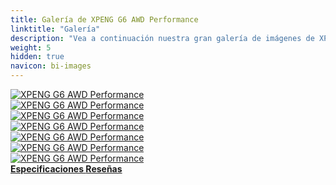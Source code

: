 ```yaml
---
title: Galería de XPENG G6 AWD Performance
linktitle: "Galería"
description: "Vea a continuación nuestra gran galería de imágenes de XPENG G6 AWD Performance. Haga clic en las imágenes para versiones en alta resolución."
weight: 5
hidden: true
navicon: bi-images
---
```

<!-- markdownlint-disable MD033 -->
<div class="row" id ="my-gallery">
	<div class="pswp-grid-item col-6 col-md-4">
		<a href="https://media.evkx.net/multimedia/models/xpeng/g6/g6_awd_performance/dynamic_1.jpg"
data-pswp-src="https://media.evkx.net/multimedia/models/xpeng/g6/g6_awd_performance/dynamic_1.jpg"
data-pswp-width="1920"
data-pswp-height="1281" 
target="_blank">
			<img src="https://media.evkx.net/multimedia/models/xpeng/g6/g6_awd_performance/dynamic_1_xst.jpg" alt="XPENG G6 AWD Performance" class="img-fluid " />
		</a>
	</div>
	<div class="pswp-grid-item col-6 col-md-4">
		<a href="https://media.evkx.net/multimedia/models/xpeng/g6/g6_awd_performance/exterior_1.jpg"
data-pswp-src="https://media.evkx.net/multimedia/models/xpeng/g6/g6_awd_performance/exterior_1.jpg"
data-pswp-width="1920"
data-pswp-height="1123" 
target="_blank">
			<img src="https://media.evkx.net/multimedia/models/xpeng/g6/g6_awd_performance/exterior_1_xst.jpg" alt="XPENG G6 AWD Performance" class="img-fluid " />
		</a>
	</div>
	<div class="pswp-grid-item col-6 col-md-4">
		<a href="https://media.evkx.net/multimedia/models/xpeng/g6/g6_awd_performance/exterior_2.jpg"
data-pswp-src="https://media.evkx.net/multimedia/models/xpeng/g6/g6_awd_performance/exterior_2.jpg"
data-pswp-width="2560"
data-pswp-height="1613" 
target="_blank">
			<img src="https://media.evkx.net/multimedia/models/xpeng/g6/g6_awd_performance/exterior_2_xst.jpg" alt="XPENG G6 AWD Performance" class="img-fluid " />
		</a>
	</div>
	<div class="pswp-grid-item col-6 col-md-4">
		<a href="https://media.evkx.net/multimedia/models/xpeng/g6/g6_awd_performance/frontseats_1.jpg"
data-pswp-src="https://media.evkx.net/multimedia/models/xpeng/g6/g6_awd_performance/frontseats_1.jpg"
data-pswp-width="1920"
data-pswp-height="1080" 
target="_blank">
			<img src="https://media.evkx.net/multimedia/models/xpeng/g6/g6_awd_performance/frontseats_1_xst.jpg" alt="XPENG G6 AWD Performance" class="img-fluid " />
		</a>
	</div>
	<div class="pswp-grid-item col-6 col-md-4">
		<a href="https://media.evkx.net/multimedia/models/xpeng/g6/g6_awd_performance/headlight_1.jpg"
data-pswp-src="https://media.evkx.net/multimedia/models/xpeng/g6/g6_awd_performance/headlight_1.jpg"
data-pswp-width="1924"
data-pswp-height="1080" 
target="_blank">
			<img src="https://media.evkx.net/multimedia/models/xpeng/g6/g6_awd_performance/headlight_1_xst.jpg" alt="XPENG G6 AWD Performance" class="img-fluid " />
		</a>
	</div>
	<div class="pswp-grid-item col-6 col-md-4">
		<a href="https://media.evkx.net/multimedia/models/xpeng/g6/g6_awd_performance/main_1.jpg"
data-pswp-src="https://media.evkx.net/multimedia/models/xpeng/g6/g6_awd_performance/main_1.jpg"
data-pswp-width="2560"
data-pswp-height="1498" 
target="_blank">
			<img src="https://media.evkx.net/multimedia/models/xpeng/g6/g6_awd_performance/main_1_xst.jpg" alt="XPENG G6 AWD Performance" class="img-fluid " />
		</a>
	</div>
	<div class="pswp-grid-item col-6 col-md-4">
		<a href="https://media.evkx.net/multimedia/models/xpeng/g6/g6_awd_performance/screens_1.jpg"
data-pswp-src="https://media.evkx.net/multimedia/models/xpeng/g6/g6_awd_performance/screens_1.jpg"
data-pswp-width="3000"
data-pswp-height="1546" 
target="_blank">
			<img src="https://media.evkx.net/multimedia/models/xpeng/g6/g6_awd_performance/screens_1_xst.jpg" alt="XPENG G6 AWD Performance" class="img-fluid " />
		</a>
	</div>
</div>
<script type="module">
  import PhotoSwipeLightbox from '/js/photoswipe-lightbox.esm.js';
    const lightbox = new PhotoSwipeLightbox({
       gallery: '#my-gallery',
        children: 'a',
        pswpModule: () => import('/js/photoswipe.esm.js')
    });
lightbox.init();
</script>
<div class="mt-3 mb-3">
<a href="../specifications/" class="text-decoration-none text-black">
<strong><i class="bi-arrow-left"></i> Especificaciones </strong>
</a>
<a href="../reviews/" class="text-decoration-none text-black float-end">
<strong>Reseñas <i class="bi-arrow-right"></i></strong>
</a>
</div>

